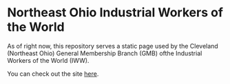 # Northeast Ohio Industrial Workers of the World

As of right now, this repository serves a static page used by the Cleveland (Northeast Ohio) General Membership Branch (GMB) ofthe Industrial Workers of the World (IWW).

You can check out the site [here](http://cleiww.org).

